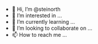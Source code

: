 - 👋 Hi, I’m @steinorth
- 👀 I’m interested in ...
- 🌱 I’m currently learning ...
- 💞️ I’m looking to collaborate on ...
- 📫 How to reach me ...

<!---
steinorth/steinorth is a ✨ special ✨ repository because its `README.md` (this file) appears on your GitHub profile.
You can click the Preview link to take a look at your changes.
--->
